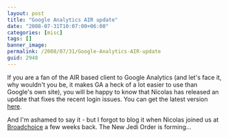 ```yaml
---
layout: post
title: "Google Analytics AIR update"
date: "2008-07-31T10:07:00+06:00"
categories: [misc]
tags: []
banner_image: 
permalink: /2008/07/31/Google-Analytics-AIR-update
guid: 2948
---
```


If you are a fan of the AIR based client to Google Analytics (and let's face it, why wouldn't you be, it makes GA a heck of a lot easier to use than Google's own site), you will be happy to know that Nicolas has released an update that fixes the recent login issues. You can get the latest version <a href="http://www.aboutnico.be/index.php/2008/07/31/google-analytics-air-back-up/">here</a>.

And I'm ashamed to say it - but I forgot to blog it when Nicolas joined us at <a href="http://www.broadchoice.com">Broadchoice</a> a few weeks back. The New Jedi Order is forming...